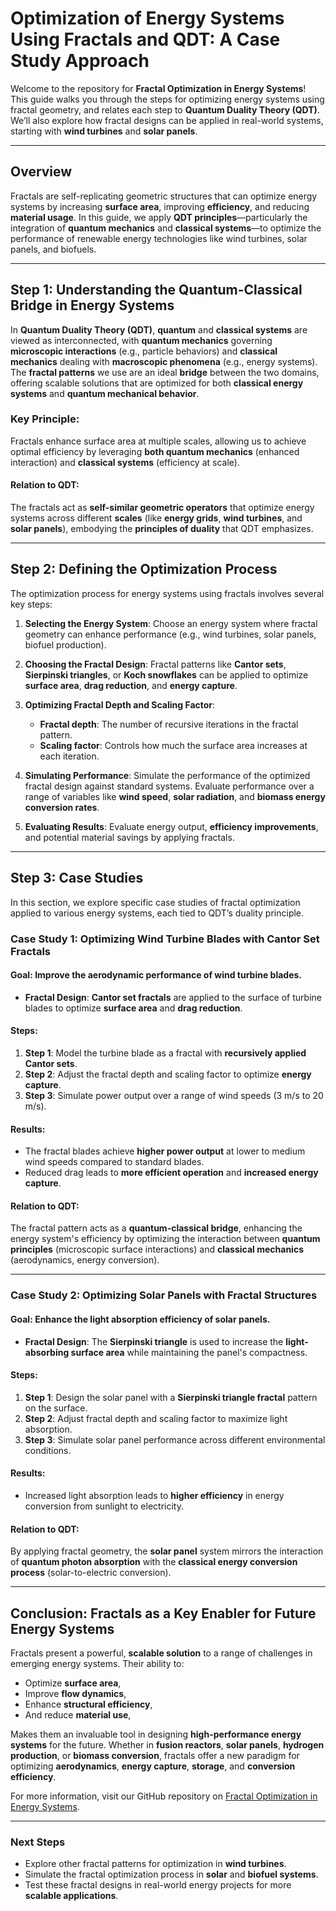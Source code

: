 # Optimization of Energy Systems Using Fractals and QDT: A Case Study Approach

Welcome to the repository for **Fractal Optimization in Energy Systems**! This guide walks you through the steps for optimizing energy systems using fractal geometry, and relates each step to **Quantum Duality Theory (QDT)**. We’ll also explore how fractal designs can be applied in real-world systems, starting with **wind turbines** and **solar panels**.

---

## **Overview**

Fractals are self-replicating geometric structures that can optimize energy systems by increasing **surface area**, improving **efficiency**, and reducing **material usage**. In this guide, we apply **QDT principles**—particularly the integration of **quantum mechanics** and **classical systems**—to optimize the performance of renewable energy technologies like wind turbines, solar panels, and biofuels.

---

## **Step 1: Understanding the Quantum-Classical Bridge in Energy Systems**

In **Quantum Duality Theory (QDT)**, **quantum** and **classical systems** are viewed as interconnected, with **quantum mechanics** governing **microscopic interactions** (e.g., particle behaviors) and **classical mechanics** dealing with **macroscopic phenomena** (e.g., energy systems). The **fractal patterns** we use are an ideal **bridge** between the two domains, offering scalable solutions that are optimized for both **classical energy systems** and **quantum mechanical behavior**.

### **Key Principle**: 
Fractals enhance surface area at multiple scales, allowing us to achieve optimal efficiency by leveraging **both quantum mechanics** (enhanced interaction) and **classical systems** (efficiency at scale).

#### **Relation to QDT**:
The fractals act as **self-similar geometric operators** that optimize energy systems across different **scales** (like **energy grids**, **wind turbines**, and **solar panels**), embodying the **principles of duality** that QDT emphasizes.

---

## **Step 2: Defining the Optimization Process**

The optimization process for energy systems using fractals involves several key steps:

1. **Selecting the Energy System**:
   Choose an energy system where fractal geometry can enhance performance (e.g., wind turbines, solar panels, biofuel production).
   
2. **Choosing the Fractal Design**:
   Fractal patterns like **Cantor sets**, **Sierpinski triangles**, or **Koch snowflakes** can be applied to optimize **surface area**, **drag reduction**, and **energy capture**.

3. **Optimizing Fractal Depth and Scaling Factor**:
   - **Fractal depth**: The number of recursive iterations in the fractal pattern.
   - **Scaling factor**: Controls how much the surface area increases at each iteration.

4. **Simulating Performance**:
   Simulate the performance of the optimized fractal design against standard systems. Evaluate performance over a range of variables like **wind speed**, **solar radiation**, and **biomass energy conversion rates**.

5. **Evaluating Results**:
   Evaluate energy output, **efficiency improvements**, and potential material savings by applying fractals.

---

## **Step 3: Case Studies**

In this section, we explore specific case studies of fractal optimization applied to various energy systems, each tied to QDT’s duality principle.

### **Case Study 1: Optimizing Wind Turbine Blades with Cantor Set Fractals**

#### **Goal**: Improve the aerodynamic performance of wind turbine blades.

- **Fractal Design**: **Cantor set fractals** are applied to the surface of turbine blades to optimize **surface area** and **drag reduction**.

#### **Steps**:
1. **Step 1**: Model the turbine blade as a fractal with **recursively applied Cantor sets**.
2. **Step 2**: Adjust the fractal depth and scaling factor to optimize **energy capture**.
3. **Step 3**: Simulate power output over a range of wind speeds (3 m/s to 20 m/s).

#### **Results**:
- The fractal blades achieve **higher power output** at lower to medium wind speeds compared to standard blades.
- Reduced drag leads to **more efficient operation** and **increased energy capture**.

#### **Relation to QDT**:
The fractal pattern acts as a **quantum-classical bridge**, enhancing the energy system's efficiency by optimizing the interaction between **quantum principles** (microscopic surface interactions) and **classical mechanics** (aerodynamics, energy conversion).

---

### **Case Study 2: Optimizing Solar Panels with Fractal Structures**

#### **Goal**: Enhance the **light absorption efficiency** of solar panels.

- **Fractal Design**: The **Sierpinski triangle** is used to increase the **light-absorbing surface area** while maintaining the panel's compactness.

#### **Steps**:
1. **Step 1**: Design the solar panel with a **Sierpinski triangle fractal** pattern on the surface.
2. **Step 2**: Adjust fractal depth and scaling factor to maximize light absorption.
3. **Step 3**: Simulate solar panel performance across different environmental conditions.

#### **Results**:
- Increased light absorption leads to **higher efficiency** in energy conversion from sunlight to electricity.

#### **Relation to QDT**:
By applying fractal geometry, the **solar panel** system mirrors the interaction of **quantum photon absorption** with the **classical energy conversion process** (solar-to-electric conversion).

---

## **Conclusion: Fractals as a Key Enabler for Future Energy Systems**

Fractals present a powerful, **scalable solution** to a range of challenges in emerging energy systems. Their ability to:
- Optimize **surface area**,
- Improve **flow dynamics**,
- Enhance **structural efficiency**,
- And reduce **material use**,

Makes them an invaluable tool in designing **high-performance energy systems** for the future. Whether in **fusion reactors**, **solar panels**, **hydrogen production**, or **biomass conversion**, fractals offer a new paradigm for optimizing **aerodynamics**, **energy capture**, **storage**, and **conversion efficiency**.

For more information, visit our GitHub repository on [Fractal Optimization in Energy Systems](https://github.com/yourrepository).

---

### **Next Steps**
- Explore other fractal patterns for optimization in **wind turbines**.
- Simulate the fractal optimization process in **solar** and **biofuel systems**.
- Test these fractal designs in real-world energy projects for more **scalable applications**.
